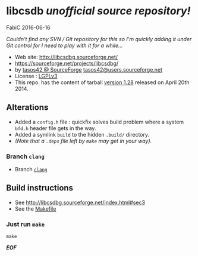# libcsdb _unofficial source repository!_

FabiC 2016-06-16

_Couldn't find any SVN / Git repository for this so I'm quickly adding it under Git control for I need to play with it for a while..._

* Web site: http://libcsdbg.sourceforge.net/
* https://sourceforge.net/projects/libcsdbg/
* by [tasos42 @ SourceForge](https://sourceforge.net/u/tasos42/profile/) <tasos42@users.sourceforge.net>
* License : [LGPLv3](http://libcsdbg.sourceforge.net/index.html#sec1_3)
* This repo. has the content of tarball [version 1.28](https://sourceforge.net/projects/libcsdbg/files/1.28/) released on April 20th 2014.

## Alterations

* Added a `config.h` file : quickfix solves build problem where a system `bfd.h` header file gets in the way.
* Added a symlink `build` to the hidden `.build/` directory.
* _(Note that a `.deps` file left by `make` may get in your way)._

### Branch `clang`

* Branch [`clang`](/tree/clang)

## Build instructions

* See <http://libcsdbg.sourceforge.net/index.html#sec3>
* See the [Makefile](Makefile)

### Just run `make`

    make

_**EOF**_
